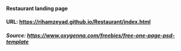 
#### Restaurant landing page
#### URL: https://rihamzeyad.github.io/Restaurant/index.html
##### Source: https://www.oxygenna.com/freebies/free-one-page-psd-template

